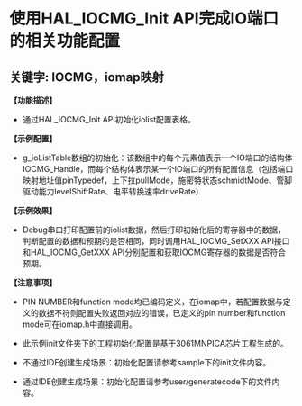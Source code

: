 # 使用HAL_IOCMG_Init API完成IO端口的相关功能配置
## 关键字: IOCMG，iomap映射

**【功能描述】**
+ 通过HAL_IOCMG_Init API初始化iolist配置表格。

**【示例配置】**
+ g_ioListTable数组的初始化：该数组中的每个元素值表示一个IO端口的结构体IOCMG_Handle，而每个结构体表示某一个IO端口的所有配置信息（包括端口映射地址值pinTypedef，上下拉pullMode，施密特状态schmidtMode、管脚驱动能力levelShiftRate、电平转换速率driveRate）

**【示例效果】**
+ Debug串口打印配置前的iolist数据，然后打印初始化后的寄存器中的数据，判断配置的数据和预期的是否相同，同时调用HAL_IOCMG_SetXXX API接口和HAL_IOCMG_GetXXX API分别配置和获取IOCMG寄存器的数据是否符合预期。

**【注意事项】**
+ PIN NUMBER和function mode均已编码定义，在iomap中，若配置数据与定义的数据不符则配置失败返回对应的错误，已定义的pin number和function mode可在iomap.h中直接调用。

+ 此示例init文件夹下的工程初始化配置是基于3061MNPICA芯片工程生成的。
+ 不通过IDE创建生成场景：初始化配置请参考sample下的init文件内容。
+ 通过IDE创建生成场景：初始化配置请参考user/generatecode下的文件内容。